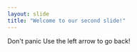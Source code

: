 ```yaml
---
layout: slide
title: "Welcome to our second slide!"
---
```

Don't panic
Use the left arrow to go back!
